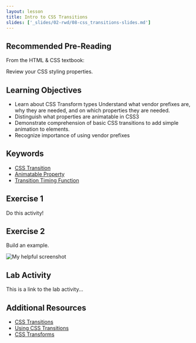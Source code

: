 ```yaml
---
layout: lesson
title: Intro to CSS Transitions
slides: ['_slides/02-rwd/08-css_transitions-slides.md']
---
```

## Recommended Pre-Reading

From the HTML & CSS textbook:

Review your CSS styling properties. 

## Learning Objectives


- Learn about CSS Transform types
Understand what vendor prefixes are, why they are needed, and on which properties they are needed.
- Distinguish what properties are animatable in CSS3
- Demonstrate comprehension of basic CSS transitions to add simple animation to elements.
- Recognize importance of using vendor prefixes


## Keywords

- [CSS Transition](#)
- [Animatable Property](#)
- [Transition Timing Function](#)

## Exercise 1

Do this activity!
 
## Exercise 2

Build an example.

![My helpful screenshot](/public/img/human-to-machine.png)

## Lab Activity

This is a link to the lab activity...

## Additional Resources

- [CSS Transitions](http://css3.bradshawenterprises.com/transitions/)
- [Using CSS Transitions](https://developer.mozilla.org/en-US/docs/Web/Guide/CSS/Using_CSS_transitions)
- [CSS Transforms](http://www.css3maker.com/css3-transform.html)
